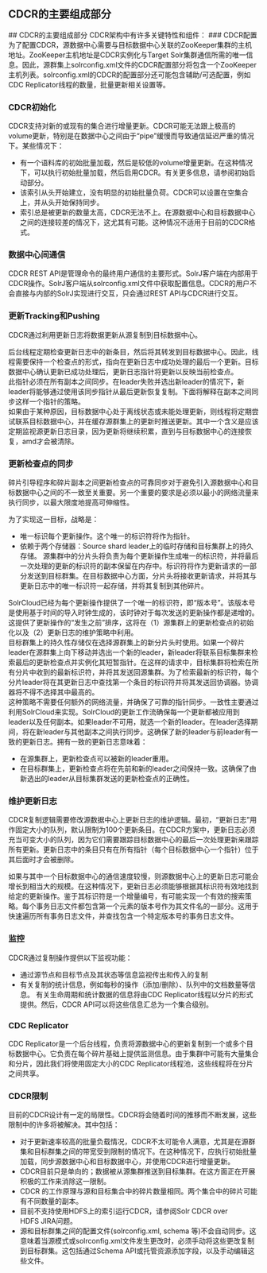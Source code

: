 ## CDCR的主要组成部分 
<div class="content-intro view-box ">
## CDCR的主要组成部分
CDCR架构中有许多关键特性和组件：  
### CDCR配置
为了配置CDCR，源数据中心需要与目标数据中心关联的ZooKeeper集群的主机地址。ZooKeeper主机地址是CDCR实例化与Target Solr集群通信所需的唯一信息。因此，源群集上solrconfig.xml文件的CDCR配置部分将包含一个ZooKeeper主机列表。solrconfig.xml的CDCR的配置部分还可能包含辅助/可选配置，例如CDC Replicator线程的数量，批量更新相关设置等。  
  
### CDCR初始化
CDCR支持对新的或现有的集合进行增量更新。CDCR可能无法跟上极高的volume更新，特别是在数据中心之间由于“pipe”缓慢而导致通信延迟严重的情况下。某些情况下：  
  
- 有一个语料库的初始批量加载，然后是较低的volume增量更新。在这种情况下，可以执行初始批量加载，然后启用CDCR。有关更多信息，请参阅初始启动部分。
- 该索引从头开始建立，没有明显的初始批量负荷。CDCR可以设置在空集合上，并从头开始保持同步。
- 索引总是被更新的数量太高，CDCR无法不上。在源数据中心和目标数据中心之间的连接较差的情况下，这尤其有可能。这种情况不适用于目前的CDCR格式。
### 数据中心间通信
CDCR REST API是管理命令的最终用户通信的主要形式。SolrJ客户端在内部用于CDCR操作。SolrJ客户端从solrconfig.xml文件中获取配置信息。CDCR的用户不会直接与内部的SolrJ实现进行交互，只会通过REST API与CDCR进行交互。  
  
### 更新Tracking和Pushing
CDCR通过利用更新日志将数据更新从源复制到目标数据中心。  
  
后台线程定期检查更新日志中的新条目，然后将其转发到目标数据中心。因此，线程需要保持一个检查点的形式，指向在更新日志中成功处理的最后一个更新。目标数据中心确认更新已成功处理后，更新日志指针将更新以反映当前检查点。  
此指针必须在所有副本之间同步。在leader失败并选出新leader的情况下，新leader将能够通过使用该同步指针从最后更新恢复复制。下面将解释在副本之间同步这样一个指针的策略。  
如果由于某种原因，目标数据中心处于离线状态或未能处理更新，则线程将定期尝试联系目标数据中心，并在缓存源群集上的更新时推送更新。其中一个含义是应该定期监视源更新日志目录，因为更新将继续积累，直到与目标数据中心的连接恢复，amd才会被清除。  
### 更新检查点的同步
碎片引导程序和碎片副本之间更新检查点的可靠同步对于避免引入源数据中心和目标数据中心之间的不一致至关重要。另一个重要的要求是必须以最小的网络流量来执行同步，以最大限度地提高可伸缩性。  
  
为了实现这一目标，战略是：  
- 唯一标识每个更新操作。这个唯一的标识符将作为指针。
- 依赖于两个存储器：Source shard leader上的临时存储和目标集群上的持久存储。
源集群中的分片头将负责为每个更新操作生成唯一的标识符，并将最后一次处理的更新的标识符的副本保留在内存中。标识符将作为更新请求的一部分发送到目标群集。在目标数据中心方面，分片头将接收更新请求，并将其与更新日志中的唯一标识符一起存储，并将其复制到其他碎片。  
  
SolrCloud已经为每个更新操作提供了一个唯一的标识符，即“版本号”。该版本号是使用基于时间的导入时钟生成的，该时钟对于每次发送的更新操作都是递增的。这提供了更新操作的“发生之前”排序，这将在（1）源集群上的更新检查点的初始化以及（2）更新日志的维护策略中利用。  
目标群集上的持久性存储仅在选择源群集上的新分片头时使用。如果一个碎片leader在源群集上向下移动并选出一个新的leader，新leader将联系目标集群来检索最后的更新检查点并实例化其短暂指针。在这样的请求中，目标集群将检索在所有分片中收到的最新标识符，并将其发送回源集群。为了检索最新的标识符，每个分片leader将在其更新日志中查找第一个条目的标识符并将其发送回协调器。协调器将不得不选择其中最高的。  
这种策略不需要任何额外的网络流量，并确保了可靠的指针同步。一致性主要通过利用SolrCloud来实现。SolrCloud的更新工作流确保每一个更新都被应用到leader以及任何副本。如果leader不可用，就选一个新的leader。在leader选择期间，将在新leader与其他副本之间执行同步。这确保了新的leader与前leader有一致的更新日志。拥有一致的更新日志意味着：  
- 在源集群上，更新检查点可以被新的leader重用。
- 在目标群集上，更新检查点将在先前和新的leader之间保持一致。这确保了由新选出的leader从目标集群发送的更新检查点的正确性。
### 维护更新日志
CDCR复制逻辑需要修改源数据中心上更新日志的维护逻辑。最初，“更新日志”用作固定大小的队列，默认限制为100个更新条目。在CDCR方案中，更新日志必须充当可变大小的队列，因为它们需要跟踪目标数据中心的最后一次处理更新来跟踪所有更新。更新日志中的条目只有在所有指针（每个目标数据中心一个指针）位于其后面时才会被删除。  
  
如果与其中一个目标数据中心的通信速度较慢，则源数据中心上的更新日志可能会增长到相当大的规模。在这种情况下，更新日志必须能够根据其标识符有效地找到给定的更新操作。鉴于其标识符是一个增量编号，有可能实现一个有效的搜索策略。每个事务日志文件都包含第一个元素的版本号作为其文件名的一部分。这用于快速遍历所有事务日志文件，并查找包含一个特定版本号的事务日志文件。  
### 监控
CDCR通过复制操作提供以下监视功能：  
  
- 通过源节点和目标节点及其状态等信息监视传出和传入的复制
- 有关复制的统计信息，例如每秒的操作（添加/删除）、队列中的文档数量等信息。
有关生命周期和统计数据的信息将由CDC Replicator线程以分片的形式提供。然后，CDCR API可以将这些信息汇总为一个集合级别。  
### CDC Replicator
CDC Replicator是一个后台线程，负责将源数据中心的更新复制到一个或多个目标数据中心。它负责在每个碎片基础上提供监测信息。由于集群中可能有大量集合和分片，因此我们将使用固定大小的CDC Replicator线程池，这些线程将在分片之间共享。  
  
### CDCR限制
目前的CDCR设计有一定的局限性。CDCR将会随着时间的推移而不断发展，这些限制中的许多将被解决。其中包括：  
  
- 对于更新速率较高的批量负载情况，CDCR不太可能令人满意，尤其是在源群集和目标群集之间的带宽受到限制的情况下。在这种情况下，应执行初始批量加载，同步源数据中心和目标数据中心，并使用CDCR进行增量更新。
- CDCR目前只是单向的；数据被从源集群推送到目标集群。在这方面正在开展积极的工作来消除这一限制。
- CDCR 的工作原理与源和目标集合中的碎片数量相同。两个集合中的碎片可能有不同数量的副本。
- 目前不支持使用HDFS上的索引运行CDCR，请参阅Solr CDCR over HDFS JIRA问题。
- 源和目标群集之间的配置文件(solrconfig.xml, schema 等)不会自动同步。这意味着当源模式或solrconfig.xml文件发生更改时，必须手动将这些更改复制到目标群集。这包括通过Schema API或托管资源添加字段，以及手动编辑这些文件。
